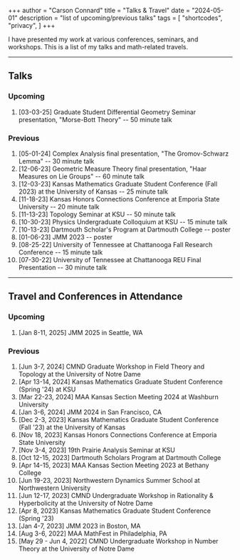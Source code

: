 +++
author = "Carson Connard"
title = "Talks & Travel"
date = "2024-05-01"
description = "list of upcoming/previous talks"
tags = [
    "shortcodes",
    "privacy",
]
+++

I have presented my work at various conferences, seminars, and workshops. This is a list of my talks and math-related travels.
<!--more-->
---
## Talks

### Upcoming
 
1. [03-03-25] Graduate Student Differential Geometry Seminar presentation, "Morse-Bott Theory" -- 50 minute talk

### Previous

1. [05-01-24] Complex Analysis final presentation, "The Gromov-Schwarz Lemma" -- 30 minute talk
2. [12-06-23] Geometric Measure Theory final presentation, "Haar Measures on Lie Groups" -- 60 minute talk
3. [12-03-23] Kansas Mathematics Graduate Student Conference (Fall 2023) at the University of Kansas -- 25 minute talk
4. [11-18-23] Kansas Honors Connections Conference at Emporia State University -- 20 minute talk
5. [11-13-23] Topology Seminar at KSU -- 50 minute talk
6. [10-30-23] Physics Undergraduate Colloquium at KSU -- 15 minute talk
7. [10-13-23] Dartmouth Scholar's Program at Dartmouth College -- poster
8. [01-06-23] JMM 2023 -- poster
9. [08-25-22] University of Tennessee at Chattanooga Fall Research Conference -- 15 minute talk
10. [07-30-22] University of Tennessee at Chattanooga REU Final Presentation -- 30 minute talk

---

## Travel and Conferences in Attendance

### Upcoming

1. [Jan 8-11, 2025] JMM 2025 in Seattle, WA

### Previous

1. [Jun 3-7, 2024] CMND Graduate Workshop in Field Theory and Topology at the University of Notre Dame
2. [Apr 13-14, 2024] Kansas Mathematics Graduate Student Conference (Spring '24) at KSU
3. [Mar 22-23, 2024] MAA Kansas Section Meeting 2024 at Washburn University
4. [Jan 3-6, 2024] JMM 2024 in San Francisco, CA
5. [Dec 2-3, 2023] Kansas Mathematics Graduate Student Conference (Fall '23) at the University of Kansas
6. [Nov 18, 2023] Kansas Honors Connections Conference at Emporia State University
7. [Nov 3-4, 2023] 19th Prairie Analysis Seminar at KSU
8. [Oct 12-15, 2023] Dartmouth Scholars Program at Dartmouth College
9. [Apr 14-15, 2023] MAA Kansas Section Meeting 2023 at Bethany College
10. [Jun 19-23, 2023] Northwestern Dynamics Summer School at Northwestern University
11. [Jun 12-17, 2023] CMND Undergraduate Workshop in Rationality & Hyperbolicity at the University of Notre Dame
12. [Apr 8, 2023] Kansas Mathematics Graduate Student Conference (Spring '23)
13. [Jan 4-7, 2023] JMM 2023 in Boston, MA
14. [Aug 3-6, 2022] MAA MathFest in Philadelphia, PA
15. [May 29 - Jun 4, 2022] CMND Undergraduate Workshop in Number Theory at the University of Notre Dame